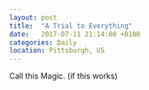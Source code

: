 ```yaml
---
layout: post
title:  "A Trial to Everything"
date:   2017-07-11 21:14:00 +0100
categories: Daily
location: Pittsburgh, US
---
```


Call this Magic.
(if this works)
